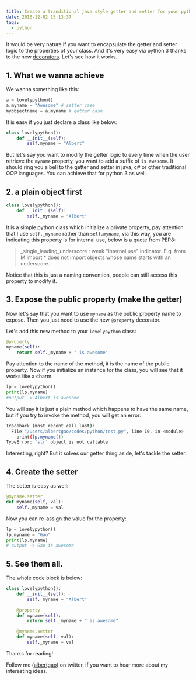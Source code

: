 ```yaml
---
title: Create a tranditional java style getter and setter for your python 3 object
date: 2016-12-02 15:13:37
tags:
  - python
---
```


It would be very nature if you want to encapsulate the getter and setter logic to the properties of your class. And it's very easy via python 3 thanks to the new [decorators](https://docs.python.org/3/library/functions.html#property). Let's see how it works.

<!--more-->

## 1. What we wanna achieve

We wanna something like this:

```python
a = lovelypython()
a.myname = "Awesome" # setter case
myobjectname = a.myname # getter case
```

It is easy if you just declare a class like below:

```python
class lovelypython():
    def __init__(self):
        self.myname = "Albert"
```

But let's say you want to modify the getter logic to every time when the user retrieve the `myname` property, you want to add a suffix of `is awesome`. It should ring you a bell to the getter and setter in java, c# or other traditional OOP languages. You can achieve that for python 3 as well.

## 2. a plain object first

```python
class lovelypython():
    def __init__(self):
        self._myname = "Albert"
```

It is a simple python class which initialize a private property, pay attention that I use `self._myname` rather than `self.myname`, via this way, you are indicating this property is for internal use, below is a quote from PEP8:

> \_single_leading_underscore : weak "internal use" indicator. E.g. from M import \* does not import objects whose name starts with an underscore.

Notice that this is just a naming convention, people can still access this property to modify it.

## 3. Expose the public property (make the getter)

Now let's say that you want to use `myname` as the public property name to expose. Then you just need to use the new `@property` decorator.

Let's add this new method to your `lovelypython` class:

```python
@property
myname(self):
    return self._myname + " is awesome"
```

Pay attention to the name of the method, it is the name of the public property. Now if you initialize an instance for the class, you will see that it works like a charm.

```python
lp = lovelypython()
print(lp.myname)
#output -> Albert is awesome
```

You will say it is just a plain method which happens to have the same name, but if you try to invoke the method, you will get an error:

```bash
Traceback (most recent call last):
  File "/Users/albertgao/codes/python/test.py", line 10, in <module>
    print(lp.myname())
TypeError: 'str' object is not callable
```

Interesting, right? But it solves our getter thing aside, let's tackle the setter.

## 4. Create the setter

The setter is easy as well:

```python
@myname.setter
def myname(self, val):
    self._myname = val
```

Now you can re-assign the value for the property:

```python
lp = lovelypython()
lp.myname = "Gao"
print(lp.myname)
# output -> Gao is awesome
```

## 5. See them all.

The whole code block is below:

```python
class lovelypython():
    def __init__(self):
        self._myname = "Albert"

    @property
    def myname(self):
        return self._myname + " is awesome"

    @myname.setter
    def myname(self, val):
        self._myname = val
```

Thanks for reading!

Follow me (<a href='https://twitter.com/albertgao' target="_blank" rel="noopener noreferrer">albertgao</a>) on twitter, if you want to hear more about my interesting ideas.
